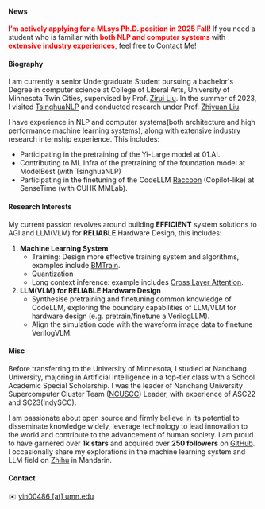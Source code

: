 
#### News

<strong style="color:red;"><strong>I’m actively applying for a MLsys Ph.D. position in 2025 Fall! </strong></strong> If you need a student who is familiar with <strong style="color:red;"><strong>both NLP and computer systems </strong></strong> with <strong style="color:red;"><strong>extensive industry experiences</strong></strong>, feel free to <a href="#contact-info">Contact Me</a>!


#### Biography
I am currently a senior Undergraduate Student pursuing a bachelor's Degree in computer science at College of Liberal Arts, University of Minnesota Twin Cities, supervised by Prof. [Zirui Liu](https://zirui-ray-liu.github.io/). In the summer of 2023, I visited [TsinghuaNLP](https://github.com/thunlp) and conducted research under Prof. [Zhiyuan Liu](https://nlp.csai.tsinghua.edu.cn/~lzy/). 

I have experience in NLP and computer systems(both architecture and high performance machine learning systems), along with extensive industry research internship experience. This includes:

* Participating in the pretraining of the Yi-Large model at 01.AI.
* Contributing to ML Infra of the pretraining of the foundation model at ModelBest (with TsinghuaNLP)
* Participating in the finetuning of the CodeLLM [Raccoon](https://raccoon.sensetime.com/code) (Copilot-like) at SenseTime (with CUHK MMLab).

#### Research Interests

My current passion revolves around building **EFFICIENT** system solutions to AGI and LLM(VLM) for **RELIABLE** Hardware Design, this includes:

1. <strong><strong>Machine Learning System</strong></strong> 
    * Training: Design more effective training system and algorithms, examples include [BMTrain](https://github.com/OpenBMB/BMTrain).
    * Quantization
    * Long context inference: example includes [Cross Layer Attention](https://github.com/JerryYin777/Cross-Layer-Attention).
2. <strong><strong>LLM(VLM) for RELIABLE Hardware Design</strong></strong> 
    * Synthesise pretraining and finetuning common knowledge of CodeLLM, exploring the boundary capabilities of LLM/VLM for hardware design (e.g. pretrain/finetune a VerilogLLM).
    * Align the simulation code with the waveform image data to finetune VerilogVLM.

#### Misc

Before transferring to the University of Minnesota, I studied at Nanchang University, majoring in Artificial Intelligence in a top-tier class with a School Academic Special Scholarship. I was the leader of Nanchang University Supercomputer Cluster Team ([NCUSCC](https://ncuscc.github.io/)) Leader, with experience of ASC22 and SC23(IndySCC). 

I am passionate about open source and firmly believe in its potential to disseminate knowledge widely, leverage technology to lead innovation to the world and contribute to the advancement of human society. I am proud to have garnered over **1k stars** and acquired over **250 followers** on [GitHub](https://github.com/JerryYin777). I occasionally share my explorations in the machine learning system and LLM field on [Zhihu](https://www.zhihu.com/people/ycr222/posts) in Mandarin.

#### Contact<p id="contact-info"></p>

✉️ [yin00486 [at] umn.edu](mailto:yin00486@umn.edu)

<!-- Before transferring to the University of Minnesota, I studied at Nanchang University, majoring in Artificial Intelligence in a top-tier class with a School Academic Special Scholarship. I was honored to be advised by Professor [Zichen Xu](https://good.ncu.edu.cn/Pages/Professor.html) at [GOOD LAB](https://good.ncu.edu.cn) starting from March 2022, where my focus was on solving data-centric challenges and building efficient and reliable systems. I was the leader of Nanchang University Supercomputer Cluster Team ([NCUSCC](https://hpc.ncuscc.tech/)) Leader, with experience of ASC22 and SC23(IndySCC). -->

<!-- I was also fortunately recruited as a research assistant at [TsinghuaNLP](https://github.com/thunlp) in Beijing from July to September 2023, advised by Professor [Zhiyuan Liu](https://nlp.csai.tsinghua.edu.cn/~lzy/), [Weilin Zhao](https://achazwl.github.io/) and [Xu Han](https://scholar.google.com/citations?user=rz4rOSMAAAAJ&hl=zh-CN), trying to build efficient distributed large language model training framework [BMTrain](https://github.com/OpenBMB/BMTrain) and Develop 2B on-device Chinese LLM [MiniCPM](https://huggingface.co/collections/openbmb/minicpm-2b-65d48bf958302b9fd25b698f) at ModelBest (面壁智能). I also interned at 01.AI (零一万物) and SenseTime Research (商汤研究院) as algorithm intern. -->

<!-- I am passionate about open source and firmly believe in its potential to disseminate knowledge widely, leverage technology to lead innovation to the world and contribute to the advancement of human society. I am proud to have garnered over **1000 stars** and acquired over**200 followers** on GitHub. It is gratifying to know that my open-source projects have benefitted numerous individuals, and I have personally gained valuable knowledge from the open-source community. -->

<!-- #### Contact
* Email: yin00486 [at] umn.edu

#### Education
2023.12 - Present, Computer Science, College of Liberal Arts, University of Minnesota Twin Cities.

2021.09 - 2023.12, Artificial Intelligence, School of Information Engineering, Nanchang University.

#### Research Interests
Natural Language Processing, Machine Learning System.

#### Skills
* **Natural Language Processing:** Proficient in using the PyTorch framework, with the ability to reproduce mainstream large-scale models in the industry (such as Baichuan, llama2, Qwen). Proficient in using quantization and inference tools such as QLoRA, vLLM, and skilled in distributed parallel training (using training tools such as BMTrain, DeepSpeed).

* **High Performance Computing:** Proficient in CUDA Programming, familiar with C++, knowledgeable in compiler optimization principles, and understanding of MPI, OpenMP, and SIMD acceleration optimization technologies.

* **Computer System Architecture:** Familiar with GPU architecture and RISC-V instruction set, and has participated in the [One Life, One Core](https://ysyx.oscc.cc/) project.

* **Other:** Understanding of serverless computing architecture, experience in applying federated learning in network security, involvement in both front-end and back-end development, familiarity with Linux operating system and operation and maintenance ( maintained a large server cluster with 21 nodes in the GOOD LAB). Additionally, has researched computer vision and reinforcement learning in the field of artificial intelligence. -->
